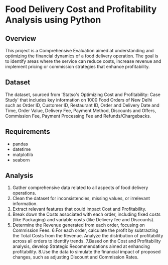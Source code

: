 # Food Delivery Cost and Profitability Analysis using Python

## Overview

This project is a Comprehensive Evaluation aimed at understanding and optimizing the financial dynamics of a food delivery operation. The goal is to identify areas where the service can reduce costs, increase revenue and implement pricing or commission strategies that enhance profitability.

## Dataset

The dataset, sourced from 'Statso's Optimizing Cost and Profitability: Case Study' that includes key information on 1000 Food Orders of New Delhi such as Order ID, Customer ID, Restaurant ID, Order and Delivery Date and Time, Order Value, Delivery Fee, Payment Method, Discounts and Offers, Commission Fee, Payment Processing Fee and Refunds/Chargebacks.

## Requirements

- pandas
- datetime
- matplotlib
- seaborn

## Analysis

1. Gather comprehensive data related to all aspects of food delivery operations.
2. Clean the dataset for inconsistencies, missing values, or irrelevant information.
3. Extract relevant features that could impact Cost and Profitability.
4. Break down the Costs associated with each order, including fixed costs (like Packaging) and variable costs (like Delivery fee and Discounts).
5. Determine the Revenue generated from each order, focusing on Commission Fees.
6.For each order, calculate the profit by subtracting the Total Costs from the Revenue. Analyze the distribution of profitability across all orders to identify trends.
7.Based on the Cost and Profitability analysis, develop Strategic Recommendations aimed at enhancing profitability.
8.Use the data to simulate the financial impact of proposed changes, such as adjusting Discount and Commission Rates.
